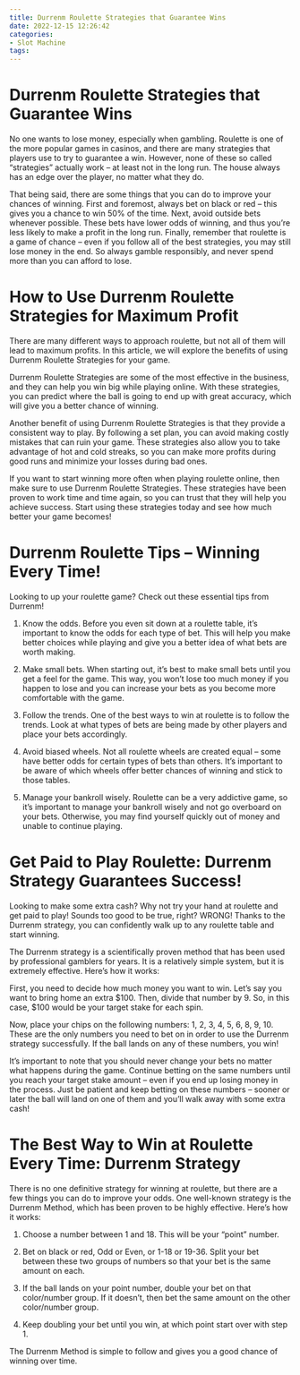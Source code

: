 ```yaml
---
title: Durrenm Roulette Strategies that Guarantee Wins 
date: 2022-12-15 12:26:42
categories:
- Slot Machine
tags:
---
```



#  Durrenm Roulette Strategies that Guarantee Wins 
No one wants to lose money, especially when gambling. Roulette is one of the more popular games in casinos, and there are many strategies that players use to try to guarantee a win. However, none of these so called “strategies” actually work – at least not in the long run. The house always has an edge over the player, no matter what they do.

That being said, there are some things that you can do to improve your chances of winning. First and foremost, always bet on black or red – this gives you a chance to win 50% of the time. Next, avoid outside bets whenever possible. These bets have lower odds of winning, and thus you’re less likely to make a profit in the long run. Finally, remember that roulette is a game of chance – even if you follow all of the best strategies, you may still lose money in the end. So always gamble responsibly, and never spend more than you can afford to lose.

#  How to Use Durrenm Roulette Strategies for Maximum Profit 

There are many different ways to approach roulette, but not all of them will lead to maximum profits. In this article, we will explore the benefits of using Durrenm Roulette Strategies for your game.

Durrenm Roulette Strategies are some of the most effective in the business, and they can help you win big while playing online. With these strategies, you can predict where the ball is going to end up with great accuracy, which will give you a better chance of winning.

Another benefit of using Durrenm Roulette Strategies is that they provide a consistent way to play. By following a set plan, you can avoid making costly mistakes that can ruin your game. These strategies also allow you to take advantage of hot and cold streaks, so you can make more profits during good runs and minimize your losses during bad ones.

If you want to start winning more often when playing roulette online, then make sure to use Durrenm Roulette Strategies. These strategies have been proven to work time and time again, so you can trust that they will help you achieve success. Start using these strategies today and see how much better your game becomes!

#  Durrenm Roulette Tips – Winning Every Time! 

Looking to up your roulette game? Check out these essential tips from Durrenm!

1. Know the odds. Before you even sit down at a roulette table, it’s important to know the odds for each type of bet. This will help you make better choices while playing and give you a better idea of what bets are worth making.

2. Make small bets. When starting out, it’s best to make small bets until you get a feel for the game. This way, you won’t lose too much money if you happen to lose and you can increase your bets as you become more comfortable with the game.

3. Follow the trends. One of the best ways to win at roulette is to follow the trends. Look at what types of bets are being made by other players and place your bets accordingly.

4. Avoid biased wheels. Not all roulette wheels are created equal – some have better odds for certain types of bets than others. It’s important to be aware of which wheels offer better chances of winning and stick to those tables.

5. Manage your bankroll wisely. Roulette can be a very addictive game, so it’s important to manage your bankroll wisely and not go overboard on your bets. Otherwise, you may find yourself quickly out of money and unable to continue playing.

#  Get Paid to Play Roulette: Durrenm Strategy Guarantees Success! 

Looking to make some extra cash? Why not try your hand at roulette and get paid to play! Sounds too good to be true, right? WRONG! Thanks to the Durrenm strategy, you can confidently walk up to any roulette table and start winning.

The Durrenm strategy is a scientifically proven method that has been used by professional gamblers for years. It is a relatively simple system, but it is extremely effective. Here’s how it works:

First, you need to decide how much money you want to win. Let’s say you want to bring home an extra $100. Then, divide that number by 9. So, in this case, $100 would be your target stake for each spin.

Now, place your chips on the following numbers: 1, 2, 3, 4, 5, 6, 8, 9, 10. These are the only numbers you need to bet on in order to use the Durrenm strategy successfully. If the ball lands on any of these numbers, you win!

It’s important to note that you should never change your bets no matter what happens during the game. Continue betting on the same numbers until you reach your target stake amount – even if you end up losing money in the process. Just be patient and keep betting on these numbers – sooner or later the ball will land on one of them and you’ll walk away with some extra cash!

#  The Best Way to Win at Roulette Every Time: Durrenm Strategy

There is no one definitive strategy for winning at roulette, but there are a few things you can do to improve your odds. One well-known strategy is the Durrenm Method, which has been proven to be highly effective. Here’s how it works:

1. Choose a number between 1 and 18. This will be your “point” number.

2. Bet on black or red, Odd or Even, or 1-18 or 19-36. Split your bet between these two groups of numbers so that your bet is the same amount on each.

3. If the ball lands on your point number, double your bet on that color/number group. If it doesn’t, then bet the same amount on the other color/number group.

4. Keep doubling your bet until you win, at which point start over with step 1.

The Durrenm Method is simple to follow and gives you a good chance of winning over time.